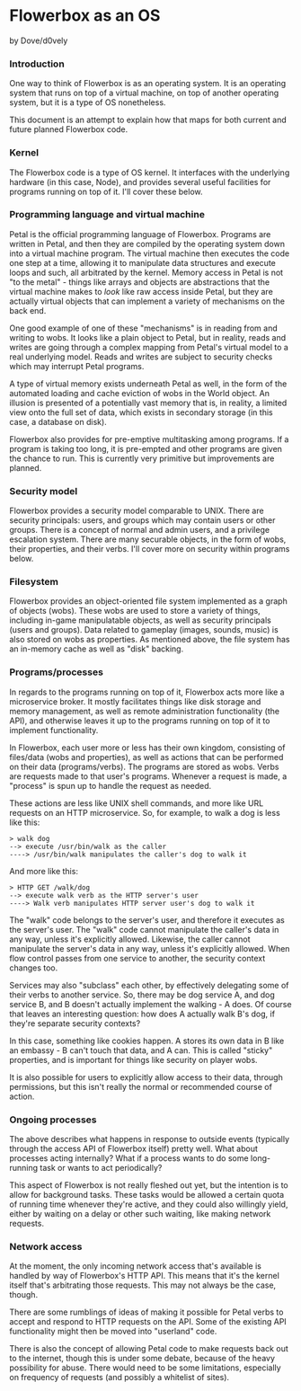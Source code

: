 # Flowerbox as an OS
by Dove/d0vely

### Introduction

One way to think of Flowerbox is as an operating system. It is an operating system that runs on top of a virtual machine, on top of another operating system, but it is a type of OS nonetheless.

This document is an attempt to explain how that maps for both current and future planned Flowerbox code.


### Kernel

The Flowerbox code is a type of OS kernel. It interfaces with the underlying hardware (in this case, Node), and provides several useful facilities for programs running on top of it. I'll cover these below.


### Programming language and virtual machine

Petal is the official programming language of Flowerbox. Programs are written in Petal, and then they are compiled by the operating system down into a virtual machine program. The virtual machine then executes the code one step at a time, allowing it to manipulate data structures and execute loops and such, all arbitrated by the kernel. Memory access in Petal is not "to the metal" - things like arrays and objects are abstractions that the virtual machine makes to *look* like raw access inside Petal, but they are actually virtual objects that can implement a variety of mechanisms on the back end.

One good example of one of these "mechanisms" is in reading from and writing to wobs. It looks like a plain object to Petal, but in reality, reads and writes are going through a complex mapping from Petal's virtual model to a real underlying model. Reads and writes are subject to security checks which may interrupt Petal programs.

A type of virtual memory exists underneath Petal as well, in the form of the automated loading and cache eviction of wobs in the World object. An illusion is presented of a potentially vast memory that is, in reality, a limited view onto the full set of data, which exists in secondary storage (in this case, a database on disk).

Flowerbox also provides for pre-emptive multitasking among programs. If a program is taking too long, it is pre-empted and other programs are given the chance to run. This is currently very primitive but improvements are planned.


### Security model

Flowerbox provides a security model comparable to UNIX. There are security principals: users, and groups which may contain users or other groups. There is a concept of normal and admin users, and a privilege escalation system. There are many securable objects, in the form of wobs, their properties, and their verbs. I'll cover more on security within programs below.


### Filesystem

Flowerbox provides an object-oriented file system implemented as a graph of objects (wobs). These wobs are used to store a variety of things, including in-game manipulatable objects, as well as security principals (users and groups). Data related to gameplay (images, sounds, music) is also stored on wobs as properties. As mentioned above, the file system has an in-memory cache as well as "disk" backing.


### Programs/processes

In regards to the programs running on top of it, Flowerbox acts more like a microservice broker. It mostly facilitates things like disk storage and memory management, as well as remote administration functionality (the API), and otherwise leaves it up to the programs running on top of it to implement functionality.

In Flowerbox, each user more or less has their own kingdom, consisting of files/data (wobs and properties), as well as actions that can be performed on their data (programs/verbs). The programs are stored as wobs. Verbs are requests made to that user's programs. Whenever a request is made, a "process" is spun up to handle the request as needed.

These actions are less like UNIX shell commands, and more like URL requests on an HTTP microservice. So, for example, to walk a dog is less like this:

```
> walk dog
--> execute /usr/bin/walk as the caller
----> /usr/bin/walk manipulates the caller's dog to walk it
```

And more like this:

```
> HTTP GET /walk/dog
--> execute walk verb as the HTTP server's user
----> Walk verb manipulates HTTP server user's dog to walk it
```

The "walk" code belongs to the server's user, and therefore it executes as the server's user. The "walk" code cannot manipulate the caller's data in any way, unless it's explicitly allowed. Likewise, the caller cannot manipulate the server's data in any way, unless it's explicitly allowed. When flow control passes from one service to another, the security context changes too.

Services may also "subclass" each other, by effectively delegating some of their verbs to another service. So, there may be dog service A, and dog service B, and B doesn't actually implement the walking - A does. Of course that leaves an interesting question: how does A actually walk B's dog, if they're separate security contexts?

In this case, something like cookies happen. A stores its own data in B like an embassy - B can't touch that data, and A can. This is called "sticky" properties, and is important for things like security on player wobs.

It is also possible for users to explicitly allow access to their data, through permissions, but this isn't really the normal or recommended course of action.


### Ongoing processes

The above describes what happens in response to outside events (typically through the access API of Flowerbox itself) pretty well. What about processes acting internally? What if a process wants to do some long-running task or wants to act periodically?

This aspect of Flowerbox is not really fleshed out yet, but the intention is to allow for background tasks. These tasks would be allowed a certain quota of running time whenever they're active, and they could also willingly yield, either by waiting on a delay or other such waiting, like making network requests.


### Network access

At the moment, the only incoming network access that's available is handled by way of Flowerbox's HTTP API. This means that it's the kernel itself that's arbitrating those requests. This may not always be the case, though.

There are some rumblings of ideas of making it possible for Petal verbs to accept and respond to HTTP requests on the API. Some of the existing API functionality might then be moved into "userland" code.

There is also the concept of allowing Petal code to make requests back out to the internet, though this is under some debate, because of the heavy possibility for abuse. There would need to be some limitations, especially on frequency of requests (and possibly a whitelist of sites).

